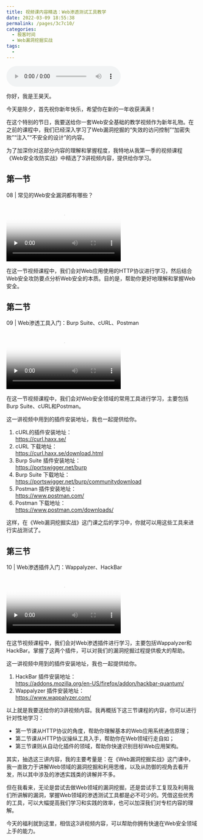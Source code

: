 ```yaml
---
title: 视频课内容精选：Web渗透测试工具教学
date: 2022-03-09 18:55:38
permalink: /pages/3c7c10/
categories:
  - 极客时间
  - Web漏洞挖掘实战
tags:
  - 
---
```

<audio title="春节策划（一）.视频课内容精选：Web渗透测试工具教学" src="https://static001.geekbang.org/resource/audio/b9/8e/b9a167ef6ba33f49cb85491ayy98538e.mp3" controls="controls"></audio> 
<p>你好，我是王昊天。</p><p>今天是除夕，首先祝你新年快乐，希望你在新的一年收获满满！</p><p>在这个特别的节日，我要送给你一套Web安全基础的教学视频作为新年礼物。在之前的课程中，我们已经深入学习了Web漏洞挖掘的“失效的访问控制”“加密失败”“注入”“不安全的设计”的内容。</p><p>为了加深你对这部分内容的理解和掌握程度，我特地从我第一季的视频课程《Web安全攻防实战》中精选了3讲视频内容，提供给你学习。</p><h2>第一节</h2><p>08 | 常见的Web安全漏洞都有哪些？</p><p><video poster="https://media001.geekbang.org/42131a2ec9764a0a82879d6ccd9f427c/snapshots/82e4bfacacb543edb0952f31547e8ddd-00005.jpg" preload="none" controls=""><source src="https://media001.geekbang.org/customerTrans/7e27d07d27d407ebcc195a0e78395f55/2095fca2-173034b0a82-0000-0000-01d-dbacd.mp4" type="video/mp4"><source src=" https://media001.geekbang.org/eb459373a106467d876a6f7f28bd5f2d/56ed8354375446309955506d3dc7fd71-9288f44cae3301bc857dfa060bd3a2e0-sd.m3u8" type="application/x-mpegURL"></video></p><p>在这一节视频课程中，我们会对Web应用使用的HTTP协议进行学习，然后结合Web安全攻防要点分析Web安全的本质。目的是，帮助你更好地理解和掌握Web安全。</p><h2>第二节</h2><p>09 | Web渗透工具入门：Burp Suite、cURL、Postman</p><p><video poster="https://media001.geekbang.org/5b7f3e43b5694242b950bbeac07c3afc/snapshots/0128a7fb5d4e422a96cf75fc3a013117-00005.jpg" preload="none" controls=""><source src="https://media001.geekbang.org/customerTrans/7e27d07d27d407ebcc195a0e78395f55/1b05b982-1732e0b33ac-0000-0000-01d-dbacd.mp4" type="video/mp4"><source src=" https://media001.geekbang.org/d7e6c91d846e49b79b782991c7b9b8f5/b2aed776093f436eab846f65f9a8f038-100acd5f9253854339b3550e5f75f6d1-sd.m3u8" type="application/x-mpegURL"></video></p><p>在这一节视频课程中，我们会对Web安全领域的常用工具进行学习，主要包括Burp Suite、cURL和Postman。</p><p>这一讲视频中用到的插件安装地址，我也一起提供给你。</p><ol>
<li>cURL的插件安装地址：<br>
<a href="https://curl.haxx.se/">https://curl.haxx.se/</a></li>
<li>cURL 下载地址：<br>
<a href="https://curl.haxx.se/download.html">https://curl.haxx.se/download.html</a></li>
<li>Burp Suite 插件安装地址：<br>
<a href="https://portswigger.net/burp">https://portswigger.net/burp</a></li>
<li>Burp Suite 下载地址：<br>
<a href="https://portswigger.net/burp/communitydownload">https://portswigger.net/burp/communitydownload</a></li>
<li>Postman 插件安装地址：<br>
<a href="https://www.postman.com/">https://www.postman.com/</a></li>
<li>Postman 下载地址：<br>
<a href="https://www.postman.com/downloads/">https://www.postman.com/downloads/</a></li>
</ol><!-- [[[read_end]]] --><p>这样，在《Web漏洞挖掘实战》这门课之后的学习中，你就可以用这些工具来进行实战测试了。</p><h2>第三节</h2><p>10 | Web渗透插件入门：Wappalyzer、HackBar</p><p><video poster="https://media001.geekbang.org/986ea51d05de45678a2521d0ab78fd8f/snapshots/875342dc4d0643b582d23d03e4e63264-00005.jpg" preload="none" controls=""><source src="https://media001.geekbang.org/customerTrans/7e27d07d27d407ebcc195a0e78395f55/3cd60c1c-1730349fbac-0000-0000-01d-dbacd.mp4" type="video/mp4"><source src=" https://media001.geekbang.org/65bdf1b715214b41b4575a070fb5d4f7/7db6e2b1049749d494c03209985ca0a6-cdfa6836855cdc3c76c389147caba796-sd.m3u8" type="application/x-mpegURL"></video></p><p>在这节视频课程中，我们会对Web渗透插件进行学习，主要包括Wappalyzer和HackBar。掌握了这两个插件，可以对我们的漏洞挖掘过程提供极大的帮助。</p><p>这一讲视频中用到的插件安装地址，我也一起提供给你。</p><ol>
<li>HackBar 插件安装地址：<br>
<a href="https://addons.mozilla.org/en-US/firefox/addon/hackbar-quantum/">https://addons.mozilla.org/en-US/firefox/addon/hackbar-quantum/</a></li>
<li>Wappalyzer 插件安装地址：<br>
<a href="https://www.wappalyzer.com/">https://www.wappalyzer.com/</a></li>
</ol><p>以上就是我要送给你的3讲视频内容。我再概括下这三节课程的内容，你可以进行针对性地学习：</p><ul>
<li>第一节课从HTTP协议的角度，帮助你理解基本的Web应用系统通信原理；</li>
<li>第二节课从HTTP协议操纵工具入手，帮助你在Web领域行走自如；</li>
<li>第三节课则从自动化插件的领域，帮助你快速识别目标Web应用架构。</li>
</ul><p>其实，抽选这三讲内容，我的主要考量是：在《Web漏洞挖掘实战》这门课中，我一直致力于讲解Web领域的漏洞挖掘和利用思维，以及从防御的视角去看开发，所以其中涉及的渗透实践类的讲解并不多。</p><p>但在我看来，无论是尝试去做Web领域的漏洞挖掘，还是尝试手工复现及利用我们所讲解的漏洞，掌握Web领域的渗透测试工具都是必不可少的。凭借这些优秀的工具，可以大幅提高我们学习和实践的效率，也可以加深我们对专栏内容的理解。</p><p>今天的福利就到这里，相信这3讲视频内容，可以帮助你拥有快速在Web安全领域上手的能力。</p>